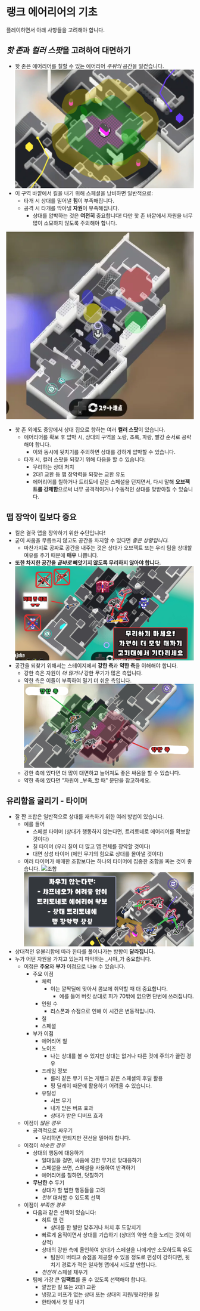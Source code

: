 # 랭크 에어리어의 기초

플레이하면서 아래 사항들을 고려해야 합니다.

## *핫 존*과 *컬러 스팟*을 고려하여 대면하기

- 핫 존은 에어리어를 칠할 수 있는 에어리어 *주위의* 공간을 일컫습니다.
  ![핫 존](./assets/hot_zone.png)
- 이 구역 바깥에서 킬을 내기 위해 스페셜을 낭비하면 일반적으로:
  - 타개 시 상대를 밀어낼 **힘**이 부족해집니다.
  - 공격 시 타개를 막아낼 **자원**이 부족해집니다.
    - 상대를 압박하는 것은 **여전히** 중요합니다! 다만 핫 존 바깥에서 자원을 너무 많이 소모하지 않도록 주의해야 합니다.

![컬러 스팟](./assets/color_spots.png)

- 핫 존 외에도 중앙에서 상대 집으로 향하는 여러 **컬러 스팟**이 있습니다.
  - 에어리어를 확보 후 압박 시, 상대의 구역을 노랑, 초록, 파랑, 빨강 순서로 공략해야 합니다.
    - 이와 동시에 뒷치기를 주의하면 상대를 강하게 압박할 수 있습니다.
  - 타개 시, 컬러 스팟을 되찾기 위해 다음을 할 수 있습니다:
    - 무리하는 상대 처치
    - 2대1 교환 등 맵 장악력을 되찾는 교환 유도
    - 에어리어를 칠하거나 트리토네 같은 스페셜을 던지면서, 다시 말해 **오브젝트를 강제함**으로써 너무 공격적이거나 수동적인 상대를 맞받아칠 수 있습니다.

## 맵 장악이 킬보다 중요

- 킬은 결국 맵을 장악하기 위한 수단입니다!
- 굳이 싸움을 무릅쓰지 않고도 공간을 차지할 수 있다면 *좋은 상황입니다.*
  - 마찬가지로 공짜로 공간을 내주는 것은 상대가 오브젝트 또는 우리 팀을 상대할 여유를 주기 때문에 **매우** 나쁩니다.
- **또한 차지한 공간을 *곧바로* 빼앗기지 않도록 무리하지 않아야 합니다.**
  ![맵 장악](./assets/map_control-kr.png)
- 공간을 되찾기 위해서는 스테이지에서 **강한 측**과 **약한 측**을 이해해야 합니다.
  - 강한 측은 자원이 *더 많거나* 강한 무기가 많은 측입니다.
  - 약한 측은 이들이 부족하여 밀기 더 쉬운 측입니다.
    ![측](./assets/sides-kr.png)
  - 강한 측에 있다면 더 많이 대면하고 늘어져도 좋은 싸움을 할 수 있습니다.
  - 약한 측에 있다면 "자원이 _부족_할 때" 문단을 참고하세요.

## 유리함을 굴리기 - 타이머

- 잘 짠 조합은 일반적으로 상대를 재촉하기 위한 여러 방법이 있습니다.
  - 예를 들어
    - 스페셜 타이머 (상대가 행동하지 않는다면, 트리토네로 에어리어를 확보할 것이다)
    - 칠 타이머 (우리 칠이 더 많고 맵 전체를 장악할 것이다)
    - 대면 상성 타이머 (메인 무기의 힘으로 상대를 몰아낼 것이다)
  - 여러 타이머가 애매한 조합보다는 하나의 타이머에 집중한 조합을 짜는 것이 좋습니다.
    ![조합]()
    ![타이머](./assets/timer-kr.png)
- 상대적인 유불리함에 따라 한타를 풀어나가는 방향이 **달라집니다.**
- 누가 어떤 자원을 가지고 있는지 파악하는 _시야_가 중요합니다.
  - 이점은 **주요**와 **부가** 이점으로 나눌 수 있습니다.
    - 주요 이점
      - 체력
        - 이는 깔짝딜에 맞아서 콤보에 취약할 때 더 중요합니다.
          - 예를 들어 버킷 상대로 피가 70밖에 없으면 단번에 쓰러집니다.
      - 인원 수
        - 리스폰과 슈점으로 인해 이 시간은 변동적입니다.
      - 칠
      - 스페셜
    - 부가 이점
      - 에어리어 칠
      - 노이즈
        - 나는 상대를 볼 수 있지만 상대는 없거나 다른 것에 주의가 끌린 경우
      - 프레임 정보
        - 롤러 같은 무기 또는 게탱크 같은 스페셜의 후딜 활용
        - 핑 딜레이 때문에 활용하기 어려울 수 있습니다.
      - 유틸성
        - 서브 무기
        - 내가 받은 버프 효과
        - 상대가 받은 디버프 효과
  - 이점이 *많은 경우*
    - 공격적으로 싸우기
      - 무리하면 안되지만 전선을 밀어야 합니다.
  - 이점이 *비슷한 경우*
    - 상대의 행동에 대응하기
      - 일대일을 걸면, 싸움에 강한 무기로 맞대응하기
      - 스페셜을 쓰면, 스페셜을 사용하여 반격하기
      - 에어리어를 칠하면, 덧칠하기
    - **무난한 수** 두기
      - 상대가 할 법한 행동들을 고려
      - *전부* 대처할 수 있도록 선택
  - 이점이 *부족한 경우*
    - 다음과 같은 선택이 있습니다:
      - 히트 앤 런
        - 상대를 한 발만 맞추거나 처치 후 도망치기
      - 빠르게 움직이면서 상대를 기습하기 (상대의 약한 측을 노리는 것이 이상적)
      - 상대의 강한 측에 올인하여 상대가 스페셜을 나에게만 소모하도록 유도
        - 팀원이 버티고 슈점을 제공할 수 있을 정도로 편성이 강하다면, 뒷치기 경로가 적은 일자형 맵에서 시도할 만합니다.
      - *천천히* 스페셜 채우기
    - 팀에 가장 큰 **임팩트**를 줄 수 있도록 선택해야 합니다.
      - 깔끔한 킬 또는 2대1 교환
      - 냉장고 버프가 없는 상대 또는 상대의 지원/뒷라인을 킬
      - 한타에서 첫 킬 내기

